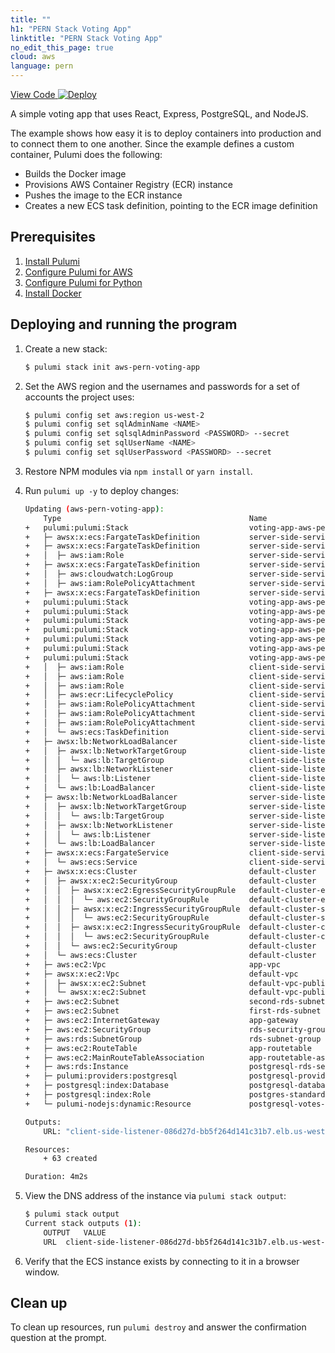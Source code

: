```yaml
---
title: ""
h1: "PERN Stack Voting App"
linktitle: "PERN Stack Voting App"
no_edit_this_page: true
cloud: aws
language: pern
---
```


<!-- WARNING: this page was generated by a tool. Do not edit it by hand. -->
<!-- To change it, please see https://github.com/pulumi/docs/tree/master/tools/mktutorial. -->

<p class="mb-4 flex">
    <a class="flex flex-wrap items-center rounded text-xs text-white bg-blue-600 border-2 border-blue-600 px-2 mr-2 whitespace-no-wrap hover:text-white" style="height: 32px" href="https://github.com/pulumi/examples/tree/master/aws-pern-voting-app" target="_blank">
        <span><i class="fab fa-github pr-2"></i> View Code</span>
    </a>
    <a href="https://app.pulumi.com/new?template=https://github.com/pulumi/examples/tree/master/aws-pern-voting-app" target="_blank">
        <img src="https://get.pulumi.com/new/button.svg" alt="Deploy">
    </a>
</p>


A simple voting app that uses React, Express, PostgreSQL, and NodeJS.

The example shows how easy it is to deploy containers into production and to connect them to one another. Since the example defines a custom container, Pulumi does the following:

- Builds the Docker image
- Provisions AWS Container Registry (ECR) instance
- Pushes the image to the ECR instance
- Creates a new ECS task definition, pointing to the ECR image definition

## Prerequisites

1. [Install Pulumi](https://www.pulumi.com/docs/get-started/install/)
1. [Configure Pulumi for AWS](https://www.pulumi.com/docs/intro/cloud-providers/aws/setup/)
1. [Configure Pulumi for Python](https://www.pulumi.com/docs/intro/languages/python/)
1. [Install Docker](https://docs.docker.com/engine/installation/)

## Deploying and running the program


1. Create a new stack:

    ```bash
    $ pulumi stack init aws-pern-voting-app
    ```

1. Set the AWS region and the usernames and passwords for a set of accounts the project uses:

    ```bash
    $ pulumi config set aws:region us-west-2
    $ pulumi config set sqlAdminName <NAME>
    $ pulumi config set sqlsqlAdminPassword <PASSWORD> --secret
    $ pulumi config set sqlUserName <NAME>
    $ pulumi config set sqlUserPassword <PASSWORD> --secret
    ```

1. Restore NPM modules via `npm install` or `yarn install`.

1. Run `pulumi up -y` to deploy changes:

    ```bash
    Updating (aws-pern-voting-app):
        Type                                          Name                                    Status       Info
    +   pulumi:pulumi:Stack                           voting-app-aws-pern-voting-app          created
    +   ├─ awsx:x:ecs:FargateTaskDefinition           server-side-service                     created
    +   ├─ awsx:x:ecs:FargateTaskDefinition           server-side-service                     created 
    +   │  ├─ aws:iam:Role                            server-side-service-execution           created      
    +   ├─ awsx:x:ecs:FargateTaskDefinition           server-side-service                     created
    +   │  ├─ aws:cloudwatch:LogGroup                 server-side-service                     created      
    +   │  ├─ aws:iam:RolePolicyAttachment            server-side-service-task-fd1a00e5       created      
    +   ├─ awsx:x:ecs:FargateTaskDefinition           server-side-service                     created
    +   pulumi:pulumi:Stack                           voting-app-aws-pern-voting-app          created
    +   pulumi:pulumi:Stack                           voting-app-aws-pern-voting-app          created
    +   pulumi:pulumi:Stack                           voting-app-aws-pern-voting-app          created
    +   pulumi:pulumi:Stack                           voting-app-aws-pern-voting-app          created
    +   pulumi:pulumi:Stack                           voting-app-aws-pern-voting-app          created
    +   pulumi:pulumi:Stack                           voting-app-aws-pern-voting-app          created
    +   pulumi:pulumi:Stack                           voting-app-aws-pern-voting-app          created
    +   │  ├─ aws:iam:Role                            client-side-service-execution           created      
    +   │  ├─ aws:iam:Role                            client-side-service-execution           created      
    +   │  ├─ aws:iam:Role                            client-side-service-execution           created      
    +   │  ├─ aws:ecr:LifecyclePolicy                 client-side-service                     created      
    +   │  ├─ aws:iam:RolePolicyAttachment            client-side-service-task-fd1a00e5       created     
    +   │  ├─ aws:iam:RolePolicyAttachment            client-side-service-task-32be53a2       created     
    +   │  ├─ aws:iam:RolePolicyAttachment            client-side-service-execution-9a42f520  created     
    +   │  └─ aws:ecs:TaskDefinition                  client-side-service                     created     
    +   ├─ awsx:lb:NetworkLoadBalancer                client-side-listener                    created     
    +   │  ├─ awsx:lb:NetworkTargetGroup              client-side-listener                    created     
    +   │  │  └─ aws:lb:TargetGroup                   client-side-listener                    created     
    +   │  ├─ awsx:lb:NetworkListener                 client-side-listener                    created     
    +   │  │  └─ aws:lb:Listener                      client-side-listener                    created     
    +   │  └─ aws:lb:LoadBalancer                     client-side-listener                    created     
    +   ├─ awsx:lb:NetworkLoadBalancer                server-side-listener                    created     
    +   │  ├─ awsx:lb:NetworkTargetGroup              server-side-listener                    created     
    +   │  │  └─ aws:lb:TargetGroup                   server-side-listener                    created     
    +   │  ├─ awsx:lb:NetworkListener                 server-side-listener                    created     
    +   │  │  └─ aws:lb:Listener                      server-side-listener                    created     
    +   │  └─ aws:lb:LoadBalancer                     server-side-listener                    created     
    +   ├─ awsx:x:ecs:FargateService                  client-side-service                     created     
    +   │  └─ aws:ecs:Service                         client-side-service                     created     
    +   ├─ awsx:x:ecs:Cluster                         default-cluster                         created     
    +   │  ├─ awsx:x:ec2:SecurityGroup                default-cluster                         created     
    +   │  │  ├─ awsx:x:ec2:EgressSecurityGroupRule   default-cluster-egress                  created     
    +   │  │  │  └─ aws:ec2:SecurityGroupRule         default-cluster-egress                  created     
    +   │  │  ├─ awsx:x:ec2:IngressSecurityGroupRule  default-cluster-ssh                     created     
    +   │  │  │  └─ aws:ec2:SecurityGroupRule         default-cluster-ssh                     created     
    +   │  │  ├─ awsx:x:ec2:IngressSecurityGroupRule  default-cluster-containers              created     
    +   │  │  │  └─ aws:ec2:SecurityGroupRule         default-cluster-containers              created     
    +   │  │  └─ aws:ec2:SecurityGroup                default-cluster                         created     
    +   │  └─ aws:ecs:Cluster                         default-cluster                         created     
    +   ├─ aws:ec2:Vpc                                app-vpc                                 created     
    +   ├─ awsx:x:ec2:Vpc                             default-vpc                             created     
    +   │  ├─ awsx:x:ec2:Subnet                       default-vpc-public-1                    created     
    +   │  └─ awsx:x:ec2:Subnet                       default-vpc-public-0                    created     
    +   ├─ aws:ec2:Subnet                             second-rds-subnet                       created     
    +   ├─ aws:ec2:Subnet                             first-rds-subnet                        created     
    +   ├─ aws:ec2:InternetGateway                    app-gateway                             created     
    +   ├─ aws:ec2:SecurityGroup                      rds-security-group                      created     
    +   ├─ aws:rds:SubnetGroup                        rds-subnet-group                        created     
    +   ├─ aws:ec2:RouteTable                         app-routetable                          created     
    +   ├─ aws:ec2:MainRouteTableAssociation          app-routetable-association              created     
    +   ├─ aws:rds:Instance                           postgresql-rds-server                   created     
    +   ├─ pulumi:providers:postgresql                postgresql-provider                     created     
    +   ├─ postgresql:index:Database                  postgresql-database                     created     
    +   ├─ postgresql:index:Role                      postgres-standard-role                  created     
    +   └─ pulumi-nodejs:dynamic:Resource             postgresql-votes-schema                 created     
    
    Outputs:
        URL: "client-side-listener-086d27d-bb5f264d141c31b7.elb.us-west-2.amazonaws.com"

    Resources:
        + 63 created

    Duration: 4m2s
    ```

1. View the DNS address of the instance via `pulumi stack output`:

    ```bash
    $ pulumi stack output
    Current stack outputs (1):
        OUTPUT   VALUE
        URL  client-side-listener-086d27d-bb5f264d141c31b7.elb.us-west-2.amazonaws.com
    ```

1.  Verify that the ECS instance exists by connecting to it in a browser window.

## Clean up

To clean up resources, run `pulumi destroy` and answer the confirmation question at the prompt.

